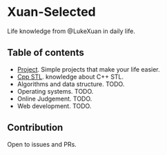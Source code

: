 # Xuan-Selected

Life knowledge from @LukeXuan in daily life.

## Table of contents

- [Project](content/project.md). Simple projects that make your life easier.
- [Cpp STL](content/cpp-stl.md). knowledge about C++ STL.
- Algorithms and data structure. TODO.
- Operating systems. TODO.
- Online Judgement. TODO.
- Web development. TODO.

## Contribution

Open to issues and PRs.
